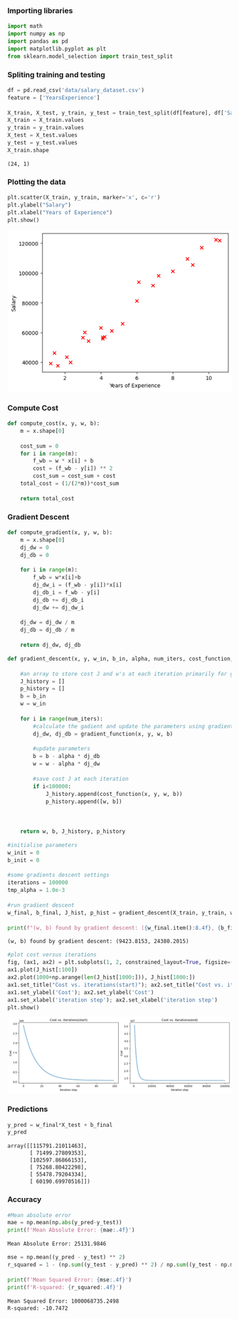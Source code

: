 ### Importing libraries


```python
import math
import numpy as np
import pandas as pd
import matplotlib.pyplot as plt
from sklearn.model_selection import train_test_split
```

### Spliting training and testing 


```python
df = pd.read_csv('data/salary_dataset.csv')
feature = ['YearsExperience']

X_train, X_test, y_train, y_test = train_test_split(df[feature], df['Salary'], random_state=42, test_size=.2)
X_train = X_train.values
y_train = y_train.values
X_test = X_test.values
y_test = y_test.values
X_train.shape

```




    (24, 1)



### Plotting the data


```python
plt.scatter(X_train, y_train, marker='x', c='r')
plt.ylabel("Salary")
plt.xlabel("Years of Experience")
plt.show()
```


    
![png](output_5_0.png)
    


### Compute Cost


```python
def compute_cost(x, y, w, b):
    m = x.shape[0]
    
    cost_sum = 0
    for i in range(m):
        f_wb = w * x[i] + b
        cost = (f_wb - y[i]) ** 2
        cost_sum = cost_sum + cost
    total_cost = (1/(2*m))*cost_sum

    return total_cost
```

### Gradient Descent


```python
def compute_gradient(x, y, w, b):
    m = x.shape[0]
    dj_dw = 0
    dj_db = 0
    
    for i in range(m):
        f_wb = w*x[i]+b
        dj_dw_i = (f_wb - y[i])*x[i]
        dj_db_i = f_wb - y[i]
        dj_db += dj_db_i
        dj_dw += dj_dw_i
    
    dj_dw = dj_dw / m
    dj_db = dj_db / m
    
    return dj_dw, dj_db
```


```python
def gradient_descent(x, y, w_in, b_in, alpha, num_iters, cost_function, gradient_function):
    
    #an array to store cost J and w's at each iteration primarily for graphing later
    J_history = []
    p_history = []
    b = b_in
    w = w_in
    
    for i in range(num_iters):
        #calculate the gadient and update the parameters using gradient_function
        dj_dw, dj_db = gradient_function(x, y, w, b)
        
        #update parameters 
        b = b - alpha * dj_db
        w = w - alpha * dj_dw
        
        #save cost J at each iteration
        if i<100000:
            J_history.append(cost_function(x, y, w, b))
            p_history.append([w, b])
            
        
    
    return w, b, J_history, p_history
```


```python
#initialise parameters
w_init = 0
b_init = 0

#some gradients descent settings
iterations = 100000
tmp_alpha = 1.0e-3

#run gradient descent
w_final, b_final, J_hist, p_hist = gradient_descent(X_train, y_train, w_init, b_init, tmp_alpha, iterations, compute_cost, compute_gradient)

print(f"(w, b) found by gradient descent: ({w_final.item():8.4f}, {b_final.item():8.4f})")
```

    (w, b) found by gradient descent: (9423.8153, 24380.2015)



```python
#plot cost versus iterations
fig, (ax1, ax2) = plt.subplots(1, 2, constrained_layout=True, figsize=(12, 4))
ax1.plot(J_hist[:100])
ax2.plot(1000+np.arange(len(J_hist[1000:])), J_hist[1000:])
ax1.set_title("Cost vs. iterations(start)"); ax2.set_title("Cost vs. iterations(end)")
ax1.set_ylabel('Cost'); ax2.set_ylabel('Cost')
ax1.set_xlabel('iteration step'); ax2.set_xlabel('iteration step')
plt.show()
```


    
![png](output_12_0.png)
    


### Predictions


```python
y_pred = w_final*X_test + b_final
y_pred
```




    array([[115791.21011463],
           [ 71499.27809353],
           [102597.86866153],
           [ 75268.80422298],
           [ 55478.79204334],
           [ 60190.69970516]])



### Accuracy


```python
#Mean absolute error
mae = np.mean(np.abs(y_pred-y_test))
print(f'Mean Absolute Error: {mae:.4f}')
```

    Mean Absolute Error: 25131.9846



```python
mse = np.mean((y_pred - y_test) ** 2)
r_squared = 1 - (np.sum((y_test - y_pred) ** 2) / np.sum((y_test - np.mean(y_test)) ** 2))

print(f'Mean Squared Error: {mse:.4f}')
print(f'R-squared: {r_squared:.4f}')
```

    Mean Squared Error: 1000068735.2498
    R-squared: -10.7472



```python

```
